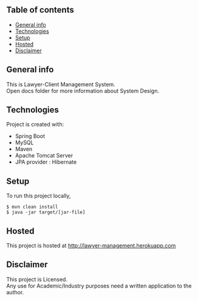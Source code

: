 ## Table of contents
* [General info](#general-info)
* [Technologies](#technologies)
* [Setup](#setup)
* [Hosted](#hosted)
* [Disclaimer](#disclaimer)

## General info
This is Lawyer-Client Management System.  
Open docs folder for more information about System Design.  

	
## Technologies
Project is created with:
* Spring Boot
* MySQL
* Maven
* Apache Tomcat Server
* JPA provider : Hibernate
	
## Setup
To run this project locally,  

```
$ mvn clean install
$ java -jar target/[jar-file]
```

## Hosted
This project is hosted at http://lawyer-management.herokuapp.com


## Disclaimer
This project is Licensed.  
Any use for Academic/Industry purposes need a written application to the author.

